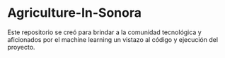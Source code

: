# Agriculture-In-Sonora
Este repositorio se creó para brindar a la comunidad tecnológica y aficionados por el machine  learning un vistazo al código y ejecución del proyecto.

